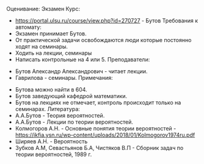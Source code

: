 Оценивание: Экзамен
Курс:
- https://portal.ulsu.ru/course/view.php?id=270727 - Бутов
Требования к автомату:
- Экзамен принимает Бутов.
- От практической задачи освобождаются люди которые постоянно ходят на семинары.
- Ходить на лекции, семинары
- Написать контрольные на 4 или 5.
Преподаватели: 
* Бутов Александр Александрович - читает лекции.
* Гаврилова - семинары.
Примечания:
- Бутова можно найти в 604.
- Бутов заведующий кафедрой математики.
- Бутов на лекциях не отмечает, контроль происходит только на семинарах.
Литература:
- А.А.Бутов - Теория вероятностей.
- А.А.Бутов - Лекции по теории вероятностей.
- Колмогоров А.Н. - Основные понятия теории вероятностей - https://ikfia.ysn.ru/wp-content/uploads/2018/01/Kolmogorov1974ru.pdf
- Ширяев А.Н. - Вероятность
- Зубков А.М, Севастьянов Б.А, Чистяков В.П - Сборник задач по теории вероятностей, 1989 г.